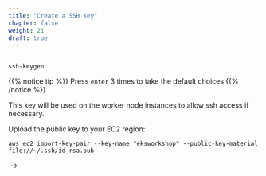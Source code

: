 ```yaml
---
title: "Create a SSH key"
chapter: false
weight: 21
draft: true
---
```


```

ssh-keygen

```

{{% notice tip %}}
Press `enter` 3 times to take the default choices
{{% /notice %}}

This key will be used on the worker node instances to allow ssh access if necessary.

Upload the public key to your EC2 region:
```
aws ec2 import-key-pair --key-name "eksworkshop" --public-key-material file://~/.ssh/id_rsa.pub
```
-->
